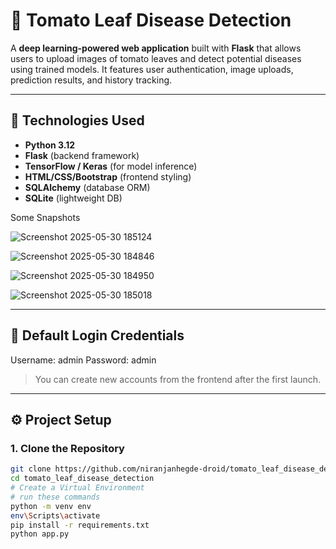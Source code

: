 # 🍅 Tomato Leaf Disease Detection

A **deep learning-powered web application** built with **Flask** that allows users to upload images of tomato leaves and detect potential diseases using trained models. It features user authentication, image uploads, prediction results, and history tracking.

---

## 🔧 Technologies Used

- **Python 3.12**
- **Flask** (backend framework)
- **TensorFlow / Keras** (for model inference)
- **HTML/CSS/Bootstrap** (frontend styling)
- **SQLAlchemy** (database ORM)
- **SQLite** (lightweight DB)

Some Snapshots





![Screenshot 2025-05-30 185124](https://github.com/user-attachments/assets/eae16426-44f7-4534-90f1-7dc4d79daa56)



![Screenshot 2025-05-30 184846](https://github.com/user-attachments/assets/d227fede-56e0-4bfd-bee3-d9247d1d31e3)



![Screenshot 2025-05-30 184950](https://github.com/user-attachments/assets/2aa87808-59cc-4586-ba3f-eea3080198da)





![Screenshot 2025-05-30 185018](https://github.com/user-attachments/assets/4d924185-ed1b-4c4f-bf60-5bb52b1e95c7)


---

## 🔐 Default Login Credentials
Username: admin
Password: admin


> You can create new accounts from the frontend after the first launch.

---

## ⚙️ Project Setup

### 1. Clone the Repository

```bash
git clone https://github.com/niranjanhegde-droid/tomato_leaf_disease_detection.git
cd tomato_leaf_disease_detection
# Create a Virtual Environment
# run these commands
python -m venv env
env\Scripts\activate
pip install -r requirements.txt
python app.py

